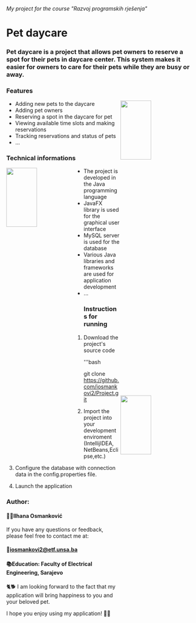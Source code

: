 ###### My project for the course "Razvoj programskih rješenja"
# Pet daycare

### Pet daycare is a project that allows pet owners to reserve a spot for their pets in daycare center. This system makes it easier for owners to care for their pets while they are busy or away.

### Features

<img src="https://github.com/iosmankovi2/Project/blob/cd5e4eab89a173c11e240c8f06edcdc7544094b7/Features.png" align="right" width=40% height=20%>

- Adding new pets to the daycare
- Adding pet owners
- Reserving a spot in the daycare for pet
- Viewing available time slots and making reservations
- Tracking reservations and status of pets
- ...

### Technical informations

<img src="https://github.com/iosmankovi2/Project/blob/81250ad770553c88d30cd4d69c29022e21a3bdf6/Technicalinformations.jpg" align="left" width=40% height=20%>

- The project is developed in the Java programming language
- JavaFX library is used for the graphical user interface
- MySQL server is used for the database
-  Various Java libraries and frameworks are used for application development
-  ...

### Instructions for running

<img src="https://github.com/iosmankovi2/Project/blob/81250ad770553c88d30cd4d69c29022e21a3bdf6/Instructions%20how%20to%20run.avif" align="right" width=40% height=20%>

1. Download the project's source code

    '''bash

    git clone https://github.com/iosmankovi2/Project.git

2. Import the project into your development enviroment (IntellijIDEA, NetBeans,Eclipse,etc.)
3. Configure the database with connection data in the config.properties file.
4. Launch the application


### Author:

#### 👩‍💻Ilhana Osmanković 

If you have any questions or feedback, please feel free to contact me at:
#### 📧iosmankovi2@etf.unsa.ba  

#### 📚Education: Faculty of Electrical Engineering, Sarajevo



🐈🐕 I am looking forward to the fact that my application will bring happiness to you and your beloved pet. 

I hope you enjoy using my application! 📲🎇
